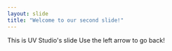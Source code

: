 ```yaml
---
layout: slide
title: "Welcome to our second slide!"
---
```

This is UV Studio's slide
Use the left arrow to go back!